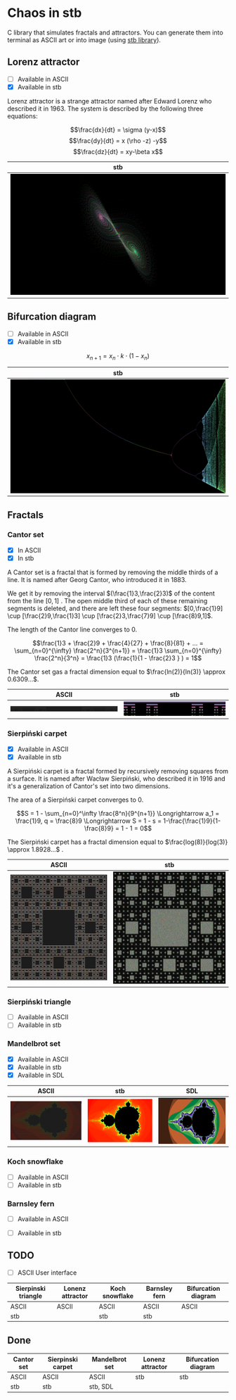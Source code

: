 # Chaos in stb

C library that simulates fractals and attractors. You can generate them into terminal as ASCII art or into image (using [stb library](https://github.com/nothings/stb)).


## Lorenz attractor

- [ ] Available in ASCII
- [x] Available in stb

Lorenz attractor is a strange attractor named after Edward Lorenz who described it in 1963. The system is described by the following three equations:

$$\frac{dx}{dt} = \sigma (y-x)$$
$$\frac{dy}{dt} = x (\rho -z) -y$$
$$\frac{dz}{dt} = xy-\beta x$$

|                                                   stb                                                    |
| ---------------------------------------------------------------------------------------- |
| ![lorenz attractor in stb](src/Lorenz/examples/lorenz_attractor.png) |


## Bifurcation diagram

- [ ] Available in ASCII
- [x] Available in stb

$$x_{n+1} = x_n \cdot k \cdot (1- x_n)$$

|                                                   stb                                                    |
| ---------------------------------------------------------------------------------------- |
| ![bifurcation diagram in stb](src/Bifurcation/examples/bifurcation_diagram.png) |


## Fractals

### Cantor set

- [x] In ASCII
- [x] In stb

A Cantor set is a fractal that is formed by removing the middle thirds of a line. It is named after Georg Cantor, who introduced it in 1883.

We get it by removing the interval $(\frac{1}3,\frac{2}3)$ of the content from the line $[0,1]$ . The open middle third of each of these remaining segments is deleted, and there are left these four segments: $[0,\frac{1}9] \cup [\frac{2}9,\frac{1}3] \cup [\frac{2}3,\frac{7}9] \cup [\frac{8}9,1]$.

The length of the Cantor line converges to $0$.

$$\frac{1}3 + \frac{2}9 + \frac{4}{27} + \frac{8}{81} + ... = \sum_{n=0}^{\infty} \frac{2^n}{3^{n+1}} = \frac{1}3 
 \sum_{n=0}^{\infty} \frac{2^n}{3^n} = \frac{1}3 (\frac{1}{1 - \frac{2}3 } ) = 1$$
 

The Cantor set gas a fractal dimension equal to $\frac{ln(2)}{ln(3)} \approx 0.6309...$.


|                              ASCII                              |                             stb                              |
| --------------------------------------------------------------- | ------------------------------------------------------------ |
| ![cantor setin ASCII](src/Cantor/examples/cantor_set_ascii.png) | ![cantor set in stb](src/Cantor/examples/cantor_set_stb.png) |


### Sierpiński carpet

- [x] Available in ASCII
- [x] Available in stb

A Sierpiński carpet is a fractal formed by recursively removing squares from a surface. It is named after Wacław Sierpiński, who described it in 1916 and it's a generalization of Cantor's set into two dimensions.

The area of a Sierpiński carpet converges to $0$.

$$S = 1 - \sum_{n=0}^\infty \frac{8^n}{9^{n+1}} \Longrightarrow a_1 = \frac{1}9, q = \frac{8}9 \Longrightarrow S = 1 - s = 1-\frac{\frac{1}9}{1-\frac{8}9} = 1 - 1 = 0$$

The Sierpiński carpet has a fractal dimension equal to $\frac{log(8)}{log(3)} \approx 1.8928...$ .


|                                       ASCII                                        |                                      stb                                       |
| ---------------------------------------------------------------------------------- | ------------------------------------------------------------------------------ |
| ![sierpinski carpet in ASCII](src/Sierpinski/examples/sierpinski_carpet_ascii.png) | ![sierpinski carpet in stb](src/Sierpinski/examples/sierpinski_carpet_stb.png) |

### Sierpiński triangle

- [ ] Available in ASCII
- [ ] Available in stb

### Mandelbrot set

- [x] Available in ASCII
- [x] Available in stb
- [x] Available in SDL

|                                       ASCII                                        |                                    stb                                     |                                 SDL                                  |
| ---------------------------------------------------------------------------------- | -------------------------------------------------------------------------- | -------------------------------------------------------------------- |
| ![mandelbrot in ASCII](src/Mandelbrot/examples/mandelbrot_ascii_incolor_small.png) | ![mandelbrot in stb](src/Mandelbrot/examples/mandelbrot_stb_red_small.png) | ![mandelbrot in sdl](src/Mandelbrot/examples/mandelbrot_SDL_gui.gif) |


### Koch snowflake

- [ ] Available in ASCII
- [ ] Available in stb

### Barnsley fern

- [ ] Available in ASCII
- [ ] Available in stb


## TODO
- [ ] ASCII User interface

| Sierpinski triangle | Lonenz attractor | Koch snowflake | Barnsley fern | Bifurcation diagram |
| ------------------- | ---------------- | -------------- | ------------- | ----------------- |
| ASCII               | ASCII            | ASCII          | ASCII         | ASCII             |
| stb                 |                  | stb            | stb           |                   |


## Done

| Cantor set | Sierpinski carpet | Mandelbrot set | Lonenz attractor | Bifurcation diagram |
| ---------- | ----------------- | -------------- | ---------------- | ------------------- |
| ASCII      | ASCII             | ASCII          | stb              | stb                 |
| stb        | stb               | stb, SDL       |                  |                     |
